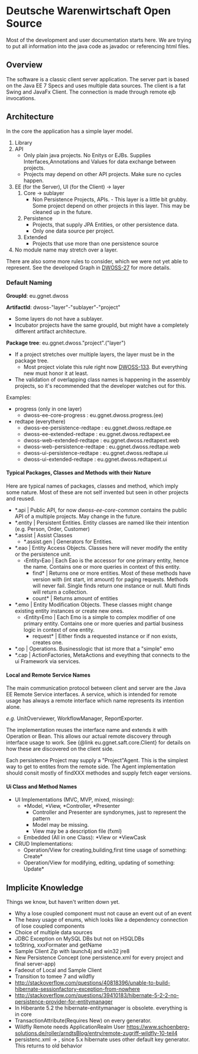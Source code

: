 Deutsche Warenwirtschaft Open Source
====================================

Most of the development and user documentation starts here. We are trying to put
all information into the java code as javadoc or referencing html files.

Overview
--------

The software is a classic client server application. The server part is based on
the Java EE 7 Specs and uses multiple data sources. The client is a fat Swing and
JavaFx Client. The connection is made through remote ejb invocations.

Architecture
------------

In the core the application has a simple layer model.

1. Library
2. API 
    - Only plain java projects. No Enitys or EJBs. Supplies Interfaces,Annotations and Values 
      for data exchange between projects.
    - Projects may depend on other API projects. Make sure no cycles happen.
3. EE (for the Server), UI (for the Client) -> layer
	1. Core -> sublayer
		- Non Persistence Projects, APIs.
                - This layer is a little bit grubby. Some project depend on other projects in 
                  this layer. This may be cleaned up in the future.
	2. Persistence
		- Projects, that supply JPA Entities, or other persistence data.
		- Only one data source per project.
	2. Extended
		- Projects that use more than one persistence source
4. No module name may stretch over a layer.

There are also some more rules to consider, which we were not yet able to represent.
See the developed Graph in
 [DWOSS-27](https://jira.cybertron.global/browse/DWOSS-27) for more details.

### Default Naming ###

**GroupId**: eu.ggnet.dwoss

**ArtifactId**: dwoss-"layer"-"sublayer"-"project"

 - Some layers do not have a sublayer.
 - Incubator projects have the same groupId, but might have a completely
   different artifact architecture.

**Package tree**: eu.ggnet.dwoss."project".("layer")

 - If a project stretches over multiple layers, the layer must be in the package tree.
    - Most project violate this rule right now [DWOSS-133](https://jira.cybertron.global/browse/DWOSS-137]). But everything new must honor it at least.
 - The validation of overlapping class names is happening in the assembly projects,
   so it's recommended that the developer watches out for this.

Examples:

 - progress (only in one layer)
    - dwoss-ee-core-progress : eu.ggnet.dwoss.progress.(ee)
 - redtape (everythere)
    - dwoss-ee-persistence-redtape : eu.ggnet.dwoss.redtape.ee
    - dwoss-ee-extended-redtape    : eu.ggnet.dwoss.redtapext.ee
    - dwoss-web-extended-redtape    : eu.ggnet.dwoss.redtapext.web
    - dwoss-web-persistence-redtape    : eu.ggnet.dwoss.redtape.web
    - dwoss-ui-persistence-redtape : eu.ggnet.dwoss.redtape.ui
    - dwoss-ui-extended-redtape    : eu.ggnet.dwoss.redtapext.ui

#### Typical Packages, Classes and Methods with their Nature ####

Here are typical names of packages, classes and method, which imply some nature.
Most of these are not self invented but seen in other projects and reused.

 - \*.api | Public API, for now *dwoss-ee-core-common* contains the public API
   of a multiple projects. May change in the future.
 - \*.entity | Persistent Entities. Entity classes are named like their intention
   (e.g. Person, Order, Customer)
 - \*.assist | Assist Classes
	- \*.assist.gen | Generators for Entities.
 - \*.eao | Entity Access Objects. Classes here will never modify the entity or
   the persistence unit.
	- ‹Entity›Eao | Each Eao is the accessor for one primary entity, hence
          the name. Contains one or more queries in context of this entity.
		- find\* | Returns one or more entities. Most of these methods
                  have version with (int start, int amount) for paging requests.
                  Methods will never fail. Single finds return one instance or null.
                  Multi finds will return a collection.
		- count\* | Returns amount of entities
 - *.emo | Entity Modification Objects. These classes might change existing
   entity instances or create new ones.
	- ‹Entity›Emo | Each Emo is a simple to complex modifier of one primary
          entity. Contains one or more queries and partial business logic in
          context of one entity.
		- request\* | Either finds a requested instance or if non exists,
                  creates one.
 - *.op | Operations. Businesslogic that ist more that a "simple" emo
 - *.cap | ActionFactories, MetaActions and eveything that connects to the ui
   Framework via services.

#### Local and Remote Service Names ####

The main communication protocol between client and server are the Java EE Remote
Service interfaces. A service, which is intended for remote usage has always
a remote interface which name represents its intention alone.

_e.g._ UnitOverviewer, WorkflowManager, ReportExporter.

The implementation reuses the interface name and extends it with Operation or Bean.
This allows our actual remote discovery through interface usage to work.
See {@link eu.ggnet.saft.core.Client} for details on how these are discovered on the
client side.

Each persistence Project may supply a "Project"Agent. This is the simplest way to get
to entites from the remote side. The Agent implementation should consit mostly of
findXXX methodes and supply fetch eager versions.

#### Ui Class and Method Names ####

- UI Implementations (MVC, MVP, mixed, missing):
	- \*Model, \*View, \*Controller, \*Presenter
		- Controller and Presenter are syndonymes, just to represent the pattern
		- Model may be missing.
		- View may be a description file (fxml)
	- Embedded (All in one Class): \*View or \*ViewCask
- CRUD Implementations:
	- Operation/View for creating,building,first time usage of something: Create\*
	- Operation/View for modifying, editing, updating of something: Update\*

Implicite Knowledge
-------------------

Things we know, but haven't written down yet.

 - Why a lose coupled component must not cause an event out of an event
 - The heavy usage of enums, which looks like a dependency connection of lose
   coupled components
 - Choice of multiple data sources
 - JDBC Exception on MySQL DBs but not on HSQLDBs
 - toString, xxxFormater and getName
 - Sample Client Zip with launch4j and win32 jre8
 - New Persistence Concept (one persistence.xml for every project and final server-app)
 - Fadeout of Local and Sample Client
 - Transition to tomee 7 and wildfly
 - http://stackoverflow.com/questions/40818396/unable-to-build-hibernate-sessionfactory-exception-from-nowhere
 - http://stackoverflow.com/questions/39410183/hibernate-5-2-2-no-persistence-provider-for-entitymanager
 - In Hiberante 5.2 the hibernate-entitymanager is obsolete. everything is in core
 - TransactionAttribute(Requires New) on every generator.
 - Wildfly Remote needs ApplicationRealm User https://www.schoenberg-solutions.de/roller/arndtsBlog/entry/remote-zugriff-wildfly-10-teil4
 - persistenc.xml -> <property name="hibernate.id.new_generator_mappings" value="false" /> , since 5.x hibernate uses other default key generator.
   This returns to old behavior
